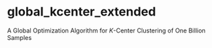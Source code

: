 # global_kcenter_extended
A Global Optimization Algorithm for $K$-Center Clustering of One Billion Samples
